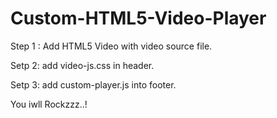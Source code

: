 # Custom-HTML5-Video-Player
Step 1 : Add HTML5 Video with video source file.

Setp 2: add video-js.css in header.

Setp 3: add custom-player.js into footer.


You iwll Rockzzz..!
